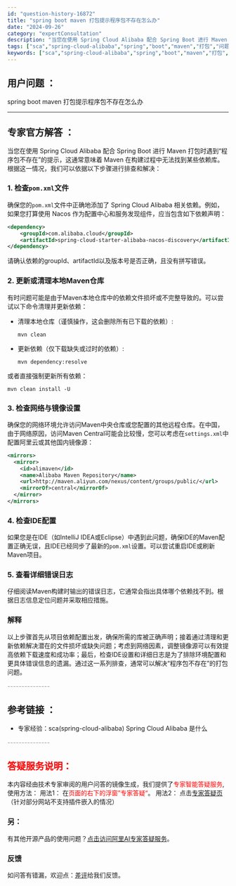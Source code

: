 ```yaml
---
id: "question-history-16872"
title: "spring boot maven 打包提示程序包不存在怎么办"
date: "2024-09-26"
category: "expertConsultation"
description: "当您在使用 Spring Cloud Alibaba 配合 Spring Boot 进行 Maven 打包时遇到“程序包不存在”的提示，这通常意味着 Maven 在构建过程中无法找到某些依赖库。根据这一情况，我们可以依据以下步骤进行排查和解决：### 1. 检查`pom.xml`文件确保您的`pom"
tags: ["sca","spring-cloud-alibaba","spring","boot","maven","打包","问题"]
keywords: ["sca","spring-cloud-alibaba","spring","boot","maven","打包","问题"]
---
```


## 用户问题 ： 
 spring boot maven 打包提示程序包不存在怎么办  

---------------
## 专家官方解答 ：

当您在使用 Spring Cloud Alibaba 配合 Spring Boot 进行 Maven 打包时遇到“程序包不存在”的提示，这通常意味着 Maven 在构建过程中无法找到某些依赖库。根据这一情况，我们可以依据以下步骤进行排查和解决：

### 1. 检查`pom.xml`文件

确保您的`pom.xml`文件中正确地添加了 Spring Cloud Alibaba 相关依赖。例如，如果您打算使用 Nacos 作为配置中心和服务发现组件，应当包含如下依赖声明：

```xml
<dependency>
    <groupId>com.alibaba.cloud</groupId>
    <artifactId>spring-cloud-starter-alibaba-nacos-discovery</artifactId>
</dependency>
```

请确认依赖的groupId、artifactId以及版本号是否正确，且没有拼写错误。

### 2. 更新或清理本地Maven仓库

有时问题可能是由于Maven本地仓库中的依赖文件损坏或不完整导致的。可以尝试以下命令清理并更新依赖：

- 清理本地仓库（谨慎操作，这会删除所有已下载的依赖）:

  ```shell
  mvn clean
  ```

- 更新依赖（仅下载缺失或过时的依赖）:

  ```shell
  mvn dependency:resolve
  ```

或者直接强制更新所有依赖：

```shell
mvn clean install -U
```

### 3. 检查网络与镜像设置

确保您的网络环境允许访问Maven中央仓库或您配置的其他远程仓库。在中国，由于网络原因，访问Maven Central可能会比较慢，您可以考虑在`settings.xml`中配置阿里云或其他国内镜像源：

```xml
<mirrors>
  <mirror>
    <id>alimaven</id>
    <name>Alibaba Maven Repository</name>
    <url>http://maven.aliyun.com/nexus/content/groups/public/</url>
    <mirrorOf>central</mirrorOf>
  </mirror>
</mirrors>
```

### 4. 检查IDE配置

如果您是在IDE（如IntelliJ IDEA或Eclipse）中遇到此问题，确保IDE的Maven配置正确无误，且IDE已经同步了最新的`pom.xml`设置。可以尝试重启IDE或刷新Maven项目。

### 5. 查看详细错误日志

仔细阅读Maven构建时输出的错误日志，它通常会指出具体哪个依赖找不到。根据日志信息定位问题并采取相应措施。

### 解释

以上步骤首先从项目依赖配置出发，确保所需的库被正确声明；接着通过清理和更新依赖解决潜在的文件损坏或缺失问题；考虑到网络因素，调整镜像源可以有效提高依赖下载速度和成功率；最后，检查IDE设置和详细日志是为了排除环境配置和更具体错误信息的遗漏。通过这一系列排查，通常可以解决“程序包不存在”的打包问题。


<font color="#949494">---------------</font> 


## 参考链接 ：

* 专家经验：sca(spring-cloud-alibaba) Spring Cloud Alibaba 是什么 


 <font color="#949494">---------------</font> 
 


## <font color="#FF0000">答疑服务说明：</font> 

本内容经由技术专家审阅的用户问答的镜像生成，我们提供了<font color="#FF0000">专家智能答疑服务</font>,使用方法：
用法1： 在<font color="#FF0000">页面的右下的浮窗”专家答疑“</font>。
用法2： 点击[专家答疑页](https://answer.opensource.alibaba.com/docs/intro)（针对部分网站不支持插件嵌入的情况）
### 另：


有其他开源产品的使用问题？[点击访问阿里AI专家答疑服务](https://answer.opensource.alibaba.com/docs/intro)。
### 反馈
如问答有错漏，欢迎点：[差评](https://ai.nacos.io/user/feedbackByEnhancerGradePOJOID?enhancerGradePOJOId=16882)给我们反馈。
